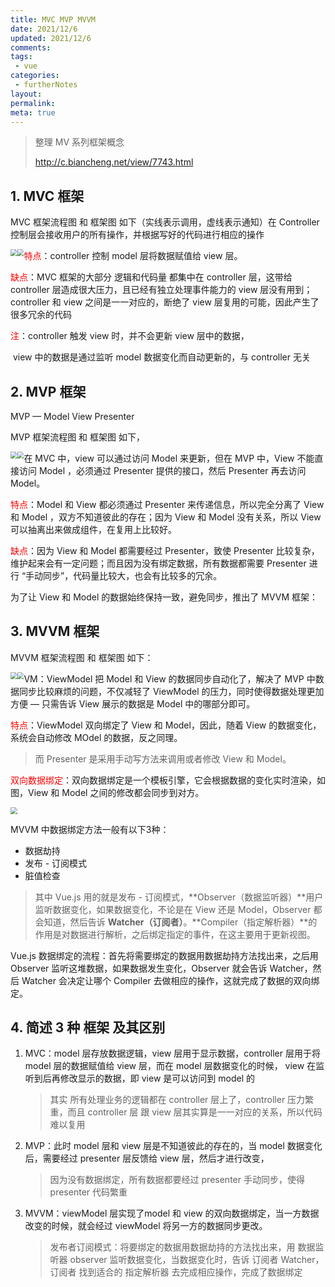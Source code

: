```yaml
---
title: MVC MVP MVVM
date: 2021/12/6
updated: 2021/12/6
comments:
tags:
 - vue
categories:
 - furtherNotes
layout:
permalink:
meta: true
---
```


>
> 整理 MV 系列框架概念
>
> http://c.biancheng.net/view/7743.html


## 1. MVC 框架

MVC 框架流程图 和 框架图 如下（实线表示调用，虚线表示通知）在 Controller 控制层会接收用户的所有操作，并根据写好的代码进行相应的操作



<img src="http://c.biancheng.net/uploads/allimg/200525/1-2005251033103O.gif" style="zoom:67%;float:left" ><img src='http://c.biancheng.net/uploads/allimg/200525/1-200525102U9463.gif' style="zoom:67%;float:left;" >

















<font color='red'>特点</font>：controller 控制 model 层将数据赋值给 view 层。

<font color='red'>缺点</font>：MVC 框架的大部分 逻辑和代码量 都集中在 controller 层，这带给 controller 层造成很大压力，且已经有独立处理事件能力的 view 层没有用到；controller 和 view 之间是一一对应的，断绝了 view 层复用的可能，因此产生了很多冗余的代码

<font color='red'>注</font>：controller 触发 view 时，并不会更新 view 层中的数据，

​         view 中的数据是通过监听 model 数据变化而自动更新的，与 controller 无关



## 2. MVP 框架

MVP — Model View Presenter

MVP 框架流程图 和 框架图 如下，

<img src="http://c.biancheng.net/uploads/allimg/200525/1-20052510440U32.gif" style="zoom:67%;float:left;" ><img src="http://c.biancheng.net/uploads/allimg/200525/1-200525103Z52a.gif" style="zoom:67%;float:left;" >



















在 MVC 中，view 可以通过访问 Model 来更新，但在 MVP 中，View 不能直接访问 Model ，必须通过 Presenter 提供的接口，然后 Presenter 再去访问 Model。

<font color='red'>特点</font>：Model 和 View 都必须通过 Presenter 来传递信息，所以完全分离了 View 和 Model ，双方不知道彼此的存在；因为 View 和 Model 没有关系，所以 View 可以抽离出来做成组件，在复用上比较好。

<font color='red'>缺点</font>：因为 View 和 Model 都需要经过 Presenter，致使 Presenter 比较复杂，维护起来会有一定问题；而且因为没有绑定数据，所有数据都需要 Presenter 进行 “手动同步”，代码量比较大，也会有比较多的冗余。

为了让 View 和 Model 的数据始终保持一致，避免同步，推出了 MVVM 框架：

## 3. MVVM 框架

MVVM 框架流程图 和 框架图 如下：

<img src="http://c.biancheng.net/uploads/allimg/200525/1-200525105GH58.gif" style="zoom:67%;float:left;" ><img src='http://c.biancheng.net/uploads/allimg/200525/1-200525105346422.gif' style="zoom:67%;float:left"  >















VM：ViewModel 把 Model 和 View 的数据同步自动化了，解决了 MVP 中数据同步比较麻烦的问题，不仅减轻了 ViewModel 的压力，同时使得数据处理更加方便 — 只需告诉 View 展示的数据是 Model 中的哪部分即可。

<font color='red'>特点</font>：ViewModel 双向绑定了 View 和 Model，因此，随着 View 的数据变化，系统会自动修改 MOdel 的数据，反之同理。

> 而 Presenter 是采用手动写方法来调用或者修改 View 和 Model。

<font color='red'>双向数据绑定</font>：双向数据绑定是一个模板引擎，它会根据数据的变化实时渲染，如图，View 和 Model 之间的修改都会同步到对方。

<img src='http://c.biancheng.net/uploads/allimg/200525/1-200525110113316.jpg' style="zoom:67%;" >

MVVM 中数据绑定方法一般有以下3种：

+ 数据劫持
+ 发布 - 订阅模式
+ 脏值检查

> 其中 Vue.js 用的就是发布 - 订阅模式，**Observer（数据监听器）**用户监听数据变化，如果数据变化，不论是在 View 还是 Model，Observer 都会知道，然后告诉 **Watcher（订阅者）**。**Compiler（指定解析器）**的作用是对数据进行解析，之后绑定指定的事件，在这主要用于更新视图。

Vue.js 数据绑定的流程：首先将需要绑定的数据用数据劫持方法找出来，之后用 Observer 监听这堆数据，如果数据发生变化，Observer 就会告诉 Watcher，然后 Watcher 会决定让哪个 Compiler 去做相应的操作，这就完成了数据的双向绑定。

 

## 4. 简述 3 种 框架 及其区别

1. MVC：model 层存放数据逻辑，view 层用于显示数据，controller 层用于将 model 层的数据赋值给 view 层，而在 model 层数据变化的时候， view 在监听到后再修改显示的数据，即 view 是可以访问到 model 的

   > 其实 所有处理业务的逻辑都在 controller 层上了，controller 压力繁重，而且 controller 层 跟 view 层其实算是一一对应的关系，所以代码难以复用

2. MVP：此时 model 层和 view 层是不知道彼此的存在的，当 model 数据变化后，需要经过 presenter 层反馈给 view 层，然后才进行改变，

   > 因为没有数据绑定，所有数据都要经过 presenter 手动同步，使得 presenter 代码繁重

3. MVVM：viewModel 层实现了model 和 view 的双向数据绑定，当一方数据改变的时候，就会经过 viewModel 将另一方的数据同步更改。

   > 发布者订阅模式：将要绑定的数据用数据劫持的方法找出来，用 数据监听器 observer 监听数据变化，当数据变化时，告诉 订阅者 Watcher，订阅者 找到适合的 指定解析器 去完成相应操作，完成了数据绑定
